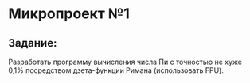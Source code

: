 # Микропроект №1
## Задание: 
Разработать программу вычисления числа Пи с точностью не хуже 0,1% посредством дзета-функции Римана (использовать FPU).
